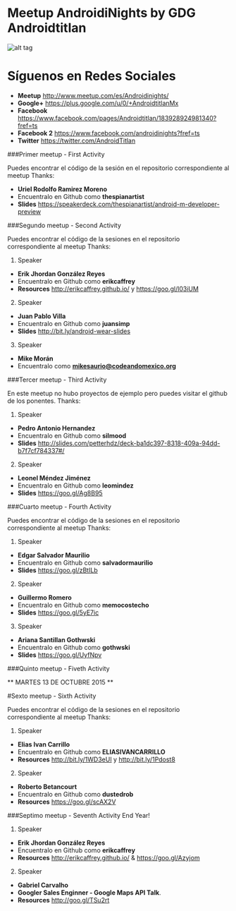 
# Meetup AndroidiNights by GDG Androidtitlan

![alt tag](https://img.evbuc.com/https%3A%2F%2Fimg.evbuc.com%2Fhttps%253A%252F%252Fcdn.evbuc.com%252Fimages%252F13682889%252F90195200561%252F1%252Foriginal.jpg%3Frect%3D0%252C117%252C1800%252C900%26s%3Dce1a7630b851ef28038f071799b3d216?w=1000&s=27e4843aad8e364dc977d0acee883bc3)

# Síguenos en Redes Sociales 

 * **Meetup** http://www.meetup.com/es/Androidinights/
 * **Google+** https://plus.google.com/u/0/+AndroidtitlanMx
 * **Facebook** https://www.facebook.com/pages/Androidtitlan/183928924981340?fref=ts
 * **Facebook 2** https://www.facebook.com/androidinights?fref=ts
 * **Twitter** https://twitter.com/AndroidTitlan

###Primer meetup - First Activity

Puedes encontrar el código de la sesión en el repositorio correspondiente al meetup 
Thanks:

* **Uriel Rodolfo Ramirez Moreno** 
* Encuentralo en Github como **thespianartist** 
* **Slides** https://speakerdeck.com/thespianartist/android-m-developer-preview

###Segundo meetup - Second Activity

Puedes encontrar el código de la sesiones en el repositorio correspondiente al meetup 
Thanks:

1. Speaker 
  * **Erik Jhordan González Reyes**
  * Encuentralo en Github como **erikcaffrey** 
  * **Resources** http://erikcaffrey.github.io/ y https://goo.gl/l03iUM
2. Speaker 
  * **Juan Pablo Villa**
  * Encuentralo en Github como **juansimp**
  * **Slides** http://bit.ly/android-wear-slides
3. Speaker 
  * **Mike Morán**
  * Encuentralo como **mikesaurio@codeandomexico.org**

###Tercer meetup - Third Activity

En este meetup no hubo proyectos de ejemplo pero puedes visitar el github de los ponentes.
Thanks:

1. Speaker 
  * **Pedro Antonio Hernandez**
  * Encuentralo en Github como **silmood** 
  * **Slides** http://slides.com/petterhdz/deck-ba1dc397-8318-409a-94dd-b7f7cf784337#/
2. Speaker 
  * **Leonel Méndez Jiménez**
  * Encuentralo en Github como **leomindez**
  * **Slides** https://goo.gl/Ag8B95
  
###Cuarto meetup - Fourth Activity

Puedes encontrar el código de la sesiones en el repositorio correspondiente al meetup 
Thanks:

1. Speaker 
  * **Edgar Salvador Maurilio**
  * Encuentralo en Github como **salvadormaurilio** 
  * **Slides** https://goo.gl/zBtILb
2. Speaker 
  * **Guillermo Romero**
  * Encuentralo en Github como **memocostecho**
  * **Slides** https://goo.gl/5yE7ic
3. Speaker 
  * **Ariana Santillan Gothwski**
  * Encuentralo en Github como **gothwski**
  * **Slides** https://goo.gl/UyfNpv

###Quinto meetup - Fiveth Activity

** MARTES 13 DE OCTUBRE 2015 **

#Sexto meetup - Sixth Activity

Puedes encontrar el código de la sesiones en el repositorio correspondiente al meetup 
Thanks:

1. Speaker 
  * **Elias Ivan Carrillo**
  * Encuentralo en Github como **ELIASIVANCARRILLO** 
  * **Resources** http://bit.ly/1WD3eUI y http://bit.ly/1Pdost8
2. Speaker 
  * **Roberto Betancourt**
  * Encuentralo en Github como **dustedrob**
  * **Resources** https://goo.gl/scAX2V


###Septimo meetup - Seventh Activity End Year!

1. Speaker 
  * **Erik Jhordan González Reyes**
  * Encuentralo en Github como **erikcaffrey** 
  * **Resources** http://erikcaffrey.github.io/ & https://goo.gl/Azyjom
2. Speaker 
  * **Gabriel Carvalho**
  * **Googler Sales Enginner - Google Maps API Talk**.
  * **Resources** http://goo.gl/TSu2rt
  
